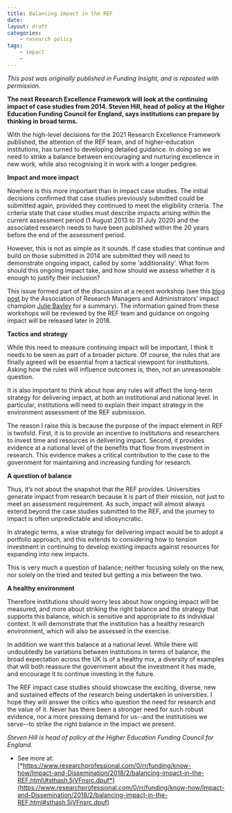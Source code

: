 ```yaml
---
title: Balancing impact in the REF
date:
layout: draft
categories:
    - research policy
tags:
    - impact
    - 
---
```


_This post was originally published in Funding Insight, and is reposted with permission._

**The next Research Excellence Framework will look at the continuing
impact of case studies from 2014. Steven Hill, head of policy at the
Higher Education Funding Council for England, says institutions can
prepare by thinking in broad terms.**


With the high-level decisions for the 2021 Research Excellence Framework
published, the attention of the REF team, and of higher-education
institutions, has turned to developing detailed guidance. In doing so we
need to strike a balance between encouraging and nurturing excellence in
new work, while also recognising it in work with a longer pedigree.

**Impact and more impact**

Nowhere is this more important than in impact case studies. The initial
decisions confirmed that case studies previously submitted could be
submitted again, provided they continued to meet the eligibility
criteria. The criteria state that case studies must describe impacts
arising within the current assessment period (1 August 2013 to 31 July
2020) and the associated research needs to have been published within
the 20 years before the end of the assessment period.

However, this is not as simple as it sounds. If case studies that
continue and build on those submitted in 2014 are submitted they will
need to demonstrate ongoing impact, called by some ‘additionality’. What
form should this ongoing impact take, and how should we assess whether
it is enough to justify their inclusion?

This issue formed part of the discussion at a recent workshop (see this
[blog post](https://juliebayley.blog/2018/01/19/ref-impact-consultation-18-1-18-spoiler-no-answers-yet/)
by the Association of Research Managers and Administrators’ impact
champion [Julie Bayley](https://twitter.com/JulieEBayley) for a
summary). The information gained from these workshops will be reviewed
by the REF team and guidance on ongoing impact will be released later in
2018.

**Tactics and strategy**

While this need to measure continuing impact will be important, I think
it needs to be seen as part of a broader picture. Of course, the rules
that are finally agreed will be essential from a tactical viewpoint for
institutions. Asking how the rules will influence outcomes is, then, not
an unreasonable question.

It is also important to think about how any rules will affect the
long-term strategy for delivering impact, at both an institutional and
national level. In particular, institutions will need to explain their
impact strategy in the environment assessment of the REF submission.

The reason I raise this is because the purpose of the impact element in
REF is twofold. First, it is to provide an incentive to institutions and
researchers to invest time and resources in delivering impact. Second,
it provides evidence at a national level of the benefits that flow from
investment in research. This evidence makes a critical contribution to
the case to the government for maintaining and increasing funding for
research.

**A question of balance**

Thus, it’s not about the snapshot that the REF provides. Universities
generate impact from research because it is part of their mission, not
just to meet an assessment requirement. As such, impact will almost
always extend beyond the case studies submitted to the REF, and the
journey to impact is often unpredictable and idiosyncratic.

In strategic terms, a wise strategy for delivering impact would be to
adopt a portfolio approach, and this extends to considering how to
tension investment in continuing to develop existing impacts against
resources for expanding into new impacts.

This is very much a question of balance; neither focusing solely on the
new, nor solely on the tried and tested but getting a mix between the
two.

**A healthy environment**

Therefore institutions should worry less about how ongoing impact will
be measured, and more about striking the right balance and the strategy
that supports this balance, which is sensitive and appropriate to its
individual context. It will demonstrate that the institution has a
healthy research environment, which will also be assessed in the
exercise.

In addition we want this balance at a national level. While there will
undoubtedly be variations between institutions in terms of balance, the
broad expectation across the UK is of a healthy mix, a diversity of
examples that will both reassure the government about the investment it
has made, and encourage it to continue investing in the future.

The REF impact case studies should showcase the exciting, diverse, new
and sustained effects of the research being undertaken in universities.
I hope they will answer the critics who question the need for research
and the value of it. Never has there been a stronger need for such
robust evidence, nor a more pressing demand for us--and the institutions
we serve--to strike the right balance in the impact we present.

*Steven Hill is head of policy at the Higher Education Funding Council
for England.*

- See more at:
[*https://www.researchprofessional.com/0/rr/funding/know-how/Impact-and-Dissemination/2018/2/balancing-impact-in-the-REF.html\#sthash.5jVFnsrc.dpuf*](https://www.researchprofessional.com/0/rr/funding/know-how/Impact-and-Dissemination/2018/2/balancing-impact-in-the-REF.html#sthash.5jVFnsrc.dpuf)